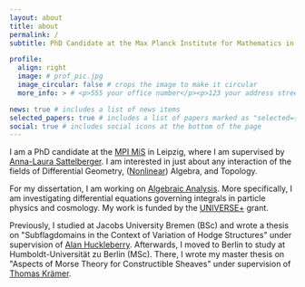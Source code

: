 ```yaml
---
layout: about
title: about
permalink: /
subtitle: PhD Candidate at the Max Planck Institute for Mathematics in the Sciences.

profile:
  align: right
  image: # prof_pic.jpg
  image_circular: false # crops the image to make it circular
  more_info: > # <p>555 your office number</p><p>123 your address street</p><p>Your City, State 12345</p>

news: true # includes a list of news items
selected_papers: true # includes a list of papers marked as "selected={true}"
social: true # includes social icons at the bottom of the page
---
```


I am  a PhD candidate at the [MPI MiS](https://www.mis.mpg.de/) in Leipzig, where I am supervised by [Anna-Laura Sattelberger](https://alsattelberger.de/). I am interested in just about any interaction of the fields of Differential Geometry, ([Nonlinear](https://www.mis.mpg.de/nonlinear-algebra)) Algebra, and Topology.

For my dissertation, I am working on [Algebraic Analysis](https://www.mis.mpg.de/algebraic-analysis). More specifically, I am investigating differential equations governing integrals in particle physics and cosmology. My work is funded by the [UNIVERSE+](https://positive-geometry.com/) grant.

Previously, I studied at Jacobs University Bremen (BSc) and wrote a thesis on "Subflagdomains in the Context of Variation of Hodge Structures" under supervision of [Alan Huckleberry](https://www.ruhr-uni-bochum.de/ffm/Lehrstuehle/Huckleberry/huckveroeffentlichungen.html). Afterwards, I moved to Berlin to study at Humboldt-Universität zu Berlin (MSc). There, I wrote my master thesis on "Aspects of Morse Theory for Constructible Sheaves" under supervision of [Thomas Krämer](https://www.mathematik.hu-berlin.de/~kraemeth/).
